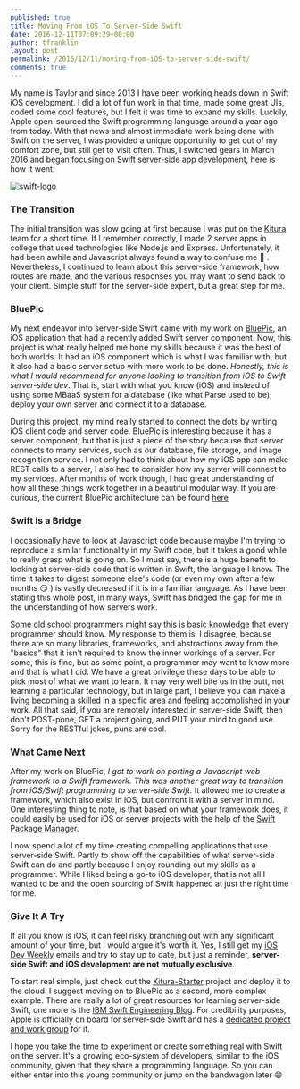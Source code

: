 ```yaml
---
published: true
title: Moving From iOS To Server-Side Swift 
date: 2016-12-11T07:09:29+00:00 
author: tfranklin
layout: post
permalink: /2016/12/11/moving-from-iOS-to-server-side-swift/
comments: true
---
```

My name is Taylor and since 2013 I have been working heads down in Swift iOS development. I did a lot of fun work in that time, made some great UIs, coded some cool features, but I felt it was time to expand my skills. Luckily, Apple open-sourced the Swift programming language around a year ago from today. With that news and almost immediate work being done with Swift on the server, I was provided a unique opportunity to get out of my comfort zone, but still get to visit often. Thus, I switched gears in March 2016 and began focusing on Swift server-side app development, here is how it went.

![swift-logo]({{site.baseurl}}/images/2016/12/apple-swift-logo.jpg)

### The Transition

The initial transition was slow going at first because I was put on the [Kitura](https://github.com/IBM-Swift/Kitura) team for a short time. If I remember correctly, I made 2 server apps in college that used technologies like Node.js and Express. Unfortunately, it had been awhile and Javascript always found a way to confuse me 😬 . Nevertheless, I continued to learn about this server-side framework, how routes are made, and the various responses you may want to send back to your client. Simple stuff for the server-side expert, but a great step for me.

### BluePic

My next endeavor into server-side Swift came with my work on [BluePic](https://github.com/IBM-Swift/BluePic), an iOS application that had a recently added Swift server component. Now, this project is what really helped me hone my skills because it was the best of both worlds. It had an iOS component which is what I was familiar with, but it also had a basic server setup with more work to be done. _Honestly, this is what I would recommend for anyone looking to transition from iOS to Swift server-side dev_. That is, start with what you know (iOS) and instead of using some MBaaS system for a database (like what Parse used to be), deploy your own server and connect it to a database.

During this project, my mind really started to connect the dots by writing iOS client code and server code. BluePic is interesting because it has a server component, but that is just a piece of the story because that server connects to many services, such as our database, file storage, and image recognition service. I not only had to think about how my iOS app can make REST calls to a server, I also had to consider how my server will connect to my services. After months of work though, I had great understanding of how all these things work together in a beautiful modular way. If you are curious, the current BluePic architecture can be found [here](https://github.com/IBM-Swift/BluePic/blob/master/Imgs/architecture.png)

### Swift is a Bridge

I occasionally have to look at Javascript code because maybe I'm trying to reproduce a similar functionality in my Swift code, but it takes a good while to really grasp what is going on. So I must say, there is a huge benefit to looking at server-side code that is written in Swift, the language I know. The time it takes to digest someone else's code (or even my own after a few months 😏 ) is vastly decreased if it is in a familiar language. As I have been stating this whole post, in many ways, Swift has bridged the gap for me in the understanding of how servers work.

Some old school programmers might say this is basic knowledge that every programmer should know. My response to them is, I disagree, because there are so many libraries, frameworks, and abstractions away from the "basics" that it isn't required to know the inner workings of a server. For some, this is fine, but as some point, a programmer may want to know more and that is what I did. We have a great privilege these days to be able to pick most of what we want to learn. It may very well bite us in the butt, not learning a particular technology, but in large part, I believe you can make a living becoming a skilled in a specific area and feeling accomplished in your work. All that said, if you are remotely interested in server-side Swift, then don't POST-pone, GET a project going, and PUT your mind to good use. Sorry for the RESTful jokes, puns are cool.

### What Came Next

After my work on BluePic, _I got to work on porting a Javascript web framework to a Swift framework. This was another great way to transition from iOS/Swift programming to server-side Swift._ It allowed me to create a framework, which also exist in iOS, but confront it with a server in mind. One interesting thing to note, is that based on what your framework does, it could easily be used for iOS or server projects with the help of the [Swift Package Manager](https://swift.org/package-manager/).

I now spend a lot of my time creating compelling applications that use server-side Swift. Partly to show off the capabilities of what server-side Swift can do and partly because I enjoy rounding out my skills as a programmer. While I liked being a go-to iOS developer, that is not all I wanted to be and the open sourcing of Swift happened at just the right time for me.

### Give It A Try

If all you know is iOS, it can feel risky branching out with any significant amount of your time, but I would argue it's worth it. Yes, I still get my [iOS Dev Weekly](https://iosdevweekly.com/) emails and try to stay up to date, but just a reminder, **server-side Swift and iOS development are not mutually exclusive**.

To start real simple, just check out the [Kitura-Starter](https://github.com/IBM-Bluemix/Kitura-Starter) project and deploy it to the cloud. I suggest moving on to BluePic as a second, more complex example. There are really a lot of great resources for learning server-side Swift, one more is the [IBM Swift Engineering Blog](https://developer.ibm.com/swift/blogs/). For credibility purposes, Apple is officially on board for server-side Swift and has a [dedicated project and work group](https://swift.org/server-apis/) for it.

I hope you take the time to experiment or create something real with Swift on the server. It's a growing eco-system of developers, similar to the iOS community, given that they share a programming language. So you can either enter into this young community or jump on the bandwagon later 😄